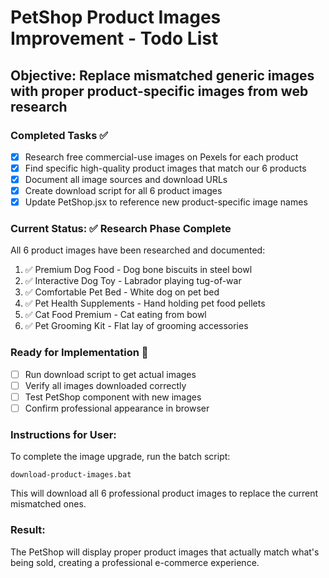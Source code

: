 # PetShop Product Images Improvement - Todo List

## Objective: Replace mismatched generic images with proper product-specific images from web research

### Completed Tasks ✅
- [x] Research free commercial-use images on Pexels for each product
- [x] Find specific high-quality product images that match our 6 products
- [x] Document all image sources and download URLs  
- [x] Create download script for all 6 product images
- [x] Update PetShop.jsx to reference new product-specific image names

### Current Status: ✅ Research Phase Complete
All 6 product images have been researched and documented:
1. ✅ Premium Dog Food - Dog bone biscuits in steel bowl
2. ✅ Interactive Dog Toy - Labrador playing tug-of-war
3. ✅ Comfortable Pet Bed - White dog on pet bed  
4. ✅ Pet Health Supplements - Hand holding pet food pellets
5. ✅ Cat Food Premium - Cat eating from bowl
6. ✅ Pet Grooming Kit - Flat lay of grooming accessories

### Ready for Implementation 🚀
- [ ] Run download script to get actual images 
- [ ] Verify all images downloaded correctly
- [ ] Test PetShop component with new images
- [ ] Confirm professional appearance in browser

### Instructions for User:
To complete the image upgrade, run the batch script:
```
download-product-images.bat
```

This will download all 6 professional product images to replace the current mismatched ones.

### Result: 
The PetShop will display proper product images that actually match what's being sold, creating a professional e-commerce experience.
